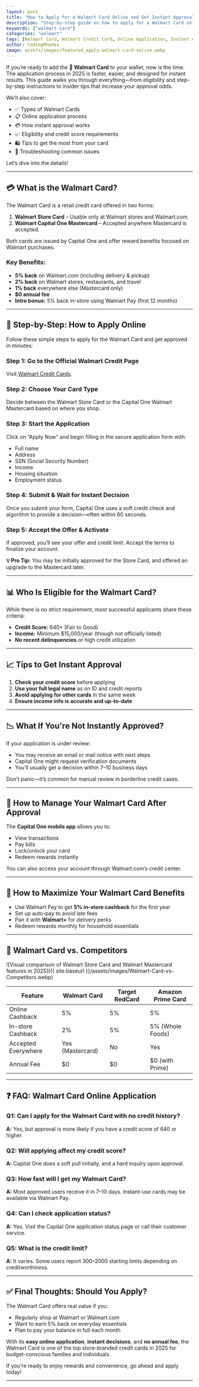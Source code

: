 ```yaml
---
layout: post
title: "How to Apply for a Walmart Card Online and Get Instant Approval"
description: "Step-by-step guide on how to apply for a Walmart Card online and get instant approval in 2025."
keywords: ["walmart card"]
categories: "walmart"
tags: [Walmart Card, Walmart Credit Card, Online Application, Instant Approval]
author: CodingRhodes
image: assets/images/featured_apply-walmart-card-online.webp
---
```


If you’re ready to add the 📝 **Walmart Card** to your wallet, now is the time. The application process in 2025 is faster, easier, and designed for instant results. This guide walks you through everything—from eligibility and step-by-step instructions to insider tips that increase your approval odds.

We’ll also cover:
- ✅ Types of Walmart Cards
- 📋 Online application process
- 💳 How instant approval works
- 📈 Eligibility and credit score requirements
- 🛍️ Tips to get the most from your card
- 🔁 Troubleshooting common issues

Let’s dive into the details!

---

## 💳 What is the Walmart Card?

The Walmart Card is a retail credit card offered in two forms:

1. **Walmart Store Card** – Usable only at Walmart stores and Walmart.com.
2. **Walmart Capital One Mastercard** – Accepted anywhere Mastercard is accepted.

Both cards are issued by Capital One and offer reward benefits focused on Walmart purchases.

<ins class="adsbygoogle"
     style="display:block"
     data-ad-client="ca-pub-2784742237479601"
     data-ad-slot="3760872290"
     data-ad-format="auto"
     data-full-width-responsive="true"></ins>
<script>
     (adsbygoogle = window.adsbygoogle || []).push({});
</script>

### Key Benefits:
- **5% back** on Walmart.com (including delivery & pickup)
- **2% back** on Walmart stores, restaurants, and travel
- **1% back** everywhere else (Mastercard only)
- **$0 annual fee**
- **Intro bonus:** 5% back in-store using Walmart Pay (first 12 months)

---

## 🚀 Step-by-Step: How to Apply Online

Follow these simple steps to apply for the Walmart Card and get approved in minutes:

### Step 1: Go to the Official Walmart Credit Page
Visit [Walmart Credit Cards](https://www.walmart.com/credit).

### Step 2: Choose Your Card Type
Decide between the Walmart Store Card or the Capital One Walmart Mastercard based on where you shop.

### Step 3: Start the Application
Click on “Apply Now” and begin filling in the secure application form with:
- Full name
- Address
- SSN (Social Security Number)
- Income
- Housing situation
- Employment status

### Step 4: Submit & Wait for Instant Decision
Once you submit your form, Capital One uses a soft credit check and algorithm to provide a decision—often within 60 seconds.

### Step 5: Accept the Offer & Activate
If approved, you’ll see your offer and credit limit. Accept the terms to finalize your account.

**💡 Pro Tip:** You may be initially approved for the Store Card, and offered an upgrade to the Mastercard later.

---

## 📊 Who Is Eligible for the Walmart Card?

<ins class="adsbygoogle"
     style="display:block"
     data-ad-client="ca-pub-2784742237479601"
     data-ad-slot="3760872290"
     data-ad-format="auto"
     data-full-width-responsive="true"></ins>
<script>
     (adsbygoogle = window.adsbygoogle || []).push({});
</script>

While there is no strict requirement, most successful applicants share these criteria:
- **Credit Score:** 640+ (Fair to Good)
- **Income:** Minimum $15,000/year (though not officially listed)
- **No recent delinquencies** or high credit utilization

---

## 📈 Tips to Get Instant Approval

1. **Check your credit score** before applying
2. **Use your full legal name** as on ID and credit reports
3. **Avoid applying for other cards** in the same week
4. **Ensure income info is accurate and up-to-date**

---

## 📉 What If You're Not Instantly Approved?

If your application is under review:
- You may receive an email or mail notice with next steps
- Capital One might request verification documents
- You’ll usually get a decision within 7–10 business days

Don't panic—it’s common for manual review in borderline credit cases.

---

## 📱 How to Manage Your Walmart Card After Approval

The **Capital One mobile app** allows you to:
- View transactions
- Pay bills
- Lock/unlock your card
- Redeem rewards instantly

You can also access your account through Walmart.com’s credit center.

---

## 🧠 How to Maximize Your Walmart Card Benefits

- Use Walmart Pay to get **5% in-store cashback** for the first year
- Set up auto-pay to avoid late fees
- Pair it with **Walmart+** for delivery perks
- Redeem rewards monthly for household essentials

---

## 🔄 Walmart Card vs. Competitors

![Visual comparison of Walmart Store Card and Walmart Mastercard features in 2025]({{ site.baseurl }}/assets/images/Walmart-Card-vs-Competitors.webp)

| Feature                   | Walmart Card     | Target RedCard | Amazon Prime Card |
|--------------------------|------------------|----------------|-------------------|
| Online Cashback          | 5%               | 5%             | 5%                |
| In-store Cashback        | 2%               | 5%             | 5% (Whole Foods)  |
| Accepted Everywhere      | Yes (Mastercard) | No             | Yes               |
| Annual Fee               | $0               | $0             | $0 (with Prime)   |

---

## ❓ FAQ: Walmart Card Online Application

<ins class="adsbygoogle"
     style="display:block"
     data-ad-client="ca-pub-2784742237479601"
     data-ad-slot="3760872290"
     data-ad-format="auto"
     data-full-width-responsive="true"></ins>
<script>
     (adsbygoogle = window.adsbygoogle || []).push({});
</script>

### Q1: Can I apply for the Walmart Card with no credit history?
**A:** Yes, but approval is more likely if you have a credit score of 640 or higher.

### Q2: Will applying affect my credit score?
**A:** Capital One does a soft pull initially, and a hard inquiry upon approval.

### Q3: How fast will I get my Walmart Card?
**A:** Most approved users receive it in 7–10 days. Instant-use cards may be available via Walmart Pay.

### Q4: Can I check application status?
**A:** Yes. Visit the Capital One application status page or call their customer service.

### Q5: What is the credit limit?
**A:** It varies. Some users report $300–$2000 starting limits depending on creditworthiness.

---

## ✅ Final Thoughts: Should You Apply?

The Walmart Card offers real value if you:
- Regularly shop at Walmart or Walmart.com
- Want to earn 5% back on everyday essentials
- Plan to pay your balance in full each month

With its **easy online application**, **instant decisions**, and **no annual fee**, the Walmart Card is one of the top store-branded credit cards in 2025 for budget-conscious families and individuals.

If you're ready to enjoy rewards and convenience, go ahead and apply today!

---

